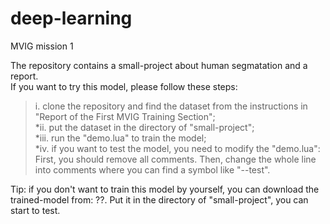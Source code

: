# deep-learning
MVIG mission 1

The repository contains a small-project about human segmatation and a report.<br>
If you want to try this model, please follow these steps:<br>
>i. clone the repository and find the dataset from the instructions in "Report of the First MVIG Training Section";<br>
      *ii. put the dataset in the directory of "small-project";<br>
      *iii. run the "demo.lua" to train the model;<br>
      *iv. if you want to test the model, you need to modify the "demo.lua": <br>
      First, you should remove all comments. Then, change the whole line into comments where you can find a symbol like "--test".<br>
      
Tip: if you don't want to train this model by yourself, you can download the trained-model from: ??. Put it in the directory of "small-project", you can start to test.
